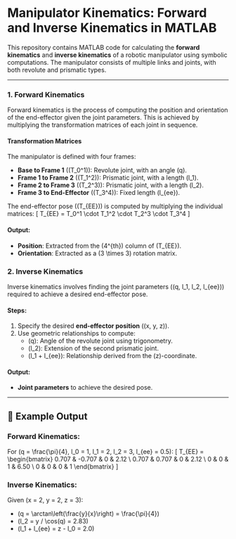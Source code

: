 # Manipulator Kinematics: Forward and Inverse Kinematics in MATLAB

This repository contains MATLAB code for calculating the **forward kinematics** and **inverse kinematics** of a robotic manipulator using symbolic computations. The manipulator consists of multiple links and joints, with both revolute and prismatic types.

---
### 1. **Forward Kinematics**

Forward kinematics is the process of computing the position and orientation of the end-effector given the joint parameters. This is achieved by multiplying the transformation matrices of each joint in sequence.

#### Transformation Matrices
The manipulator is defined with four frames:
- **Base to Frame 1** (\(T_0^1\)): Revolute joint, with an angle \(q\).
- **Frame 1 to Frame 2** (\(T_1^2\)): Prismatic joint, with a length \(l_1\).
- **Frame 2 to Frame 3** (\(T_2^3\)): Prismatic joint, with a length \(l_2\).
- **Frame 3 to End-Effector** (\(T_3^4\)): Fixed length \(l_{ee}\).

The end-effector pose (\(T_{EE}\)) is computed by multiplying the individual matrices:
\[
T_{EE} = T_0^1 \cdot T_1^2 \cdot T_2^3 \cdot T_3^4
\]

#### Output:
- **Position**: Extracted from the \(4^{th}\) column of \(T_{EE}\).
- **Orientation**: Extracted as a \(3 \times 3\) rotation matrix.

### 2. **Inverse Kinematics**

Inverse kinematics involves finding the joint parameters (\(q, l_1, l_2, l_{ee}\)) required to achieve a desired end-effector pose.

#### Steps:
1. Specify the desired **end-effector position** (\(x, y, z\)).
2. Use geometric relationships to compute:
   - \(q\): Angle of the revolute joint using trigonometry.
   - \(l_2\): Extension of the second prismatic joint.
   - \(l_1 + l_{ee}\): Relationship derived from the \(z\)-coordinate.

#### Output:
- **Joint parameters** to achieve the desired pose.

---

## 🔢 Example Output

### Forward Kinematics:
For \(q = \frac{\pi}{4}, l_0 = 1, l_1 = 2, l_2 = 3, l_{ee} = 0.5\):
\[
T_{EE} = \begin{bmatrix} 
0.707 & -0.707 & 0 & 2.12 \\
0.707 & 0.707 & 0 & 2.12 \\
0 & 0 & 1 & 6.50 \\
0 & 0 & 0 & 1 
\end{bmatrix}
\]

### Inverse Kinematics:
Given \(x = 2, y = 2, z = 3\):
- \(q = \arctan\left(\frac{y}{x}\right) = \frac{\pi}{4}\)
- \(l_2 = y / \cos(q) = 2.83\)
- \(l_1 + l_{ee} = z - l_0 = 2.0\)
